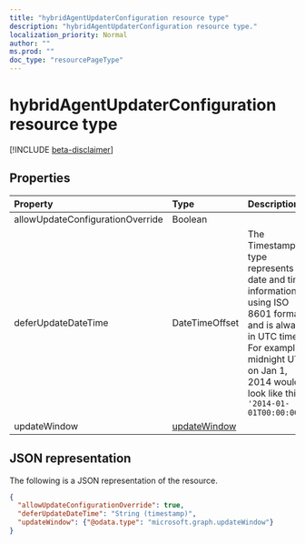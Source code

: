 ```yaml
---
title: "hybridAgentUpdaterConfiguration resource type"
description: "hybridAgentUpdaterConfiguration resource type."
localization_priority: Normal
author: ""
ms.prod: ""
doc_type: "resourcePageType"
---
```


# hybridAgentUpdaterConfiguration resource type

[!INCLUDE [beta-disclaimer](../../includes/beta-disclaimer.md)]

## Properties

| Property     | Type        | Description |
|:-------------|:------------|:------------|
|allowUpdateConfigurationOverride|Boolean||
|deferUpdateDateTime|DateTimeOffset|The Timestamp type represents date and time information using ISO 8601 format and is always in UTC time. For example, midnight UTC on Jan 1, 2014 would look like this: `'2014-01-01T00:00:00Z'`|
|updateWindow|[updateWindow](onpremisesupdatewindow.md)||

## JSON representation

The following is a JSON representation of the resource.

<!-- {
  "blockType": "resource",
  "optionalProperties": [

  ],
  "@odata.type": "microsoft.graph.hybridAgentUpdaterConfiguration"
}-->

```json
{
  "allowUpdateConfigurationOverride": true,
  "deferUpdateDateTime": "String (timestamp)",
  "updateWindow": {"@odata.type": "microsoft.graph.updateWindow"}
}
```

<!-- uuid: 8fcb5dbc-d5aa-4681-8e31-b001d5168d79
2019-02-04 14:57:30 UTC -->
<!-- {
  "type": "#page.annotation",
  "description": "hybridAgentUpdaterConfiguration resource",
  "keywords": "",
  "section": "documentation",
  "tocPath": ""
}-->
